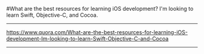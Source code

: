 #What are the best resources for learning iOS development? I'm looking to learn Swift, Objective-C, and Cocoa.

***

https://www.quora.com/What-are-the-best-resources-for-learning-iOS-development-Im-looking-to-learn-Swift-Objective-C-and-Cocoa

***


